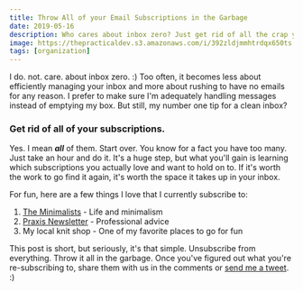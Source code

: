 ```yaml
---
title: Throw All of your Email Subscriptions in the Garbage
date: 2019-05-16
description: Who cares about inbox zero? Just get rid of all the crap you don't even read.
image: https://thepracticaldev.s3.amazonaws.com/i/392zldjmmhtrdqx650ts.jpg
tags: [organization]
---
```


I do. not. care. about inbox zero. :) Too often, it becomes less about efficiently managing your inbox and more about rushing to have no emails for any reason. I prefer to make sure I'm adequately handling messages instead of emptying my box. But still, my number one tip for a clean inbox?

### Get rid of all of your subscriptions.

Yes. I mean **_all_** of them. Start over. You know for a fact you have too many. Just take an hour and do it. It's a huge step, but what you'll gain is learning which subscriptions you actually love and want to hold on to. If it's worth the work to go find it again, it's worth the space it takes up in your inbox.

For fun, here are a few things I love that I currently subscribe to:

1. [The Minimalists](https://www.theminimalists.com/start/) - Life and minimalism
2. [Praxis Newsletter](https://discoverpraxis.com/newsletter/) - Professional advice
3. My local knit shop - One of my favorite places to go for fun

This post is short, but seriously, it's that simple. Unsubscribe from everything. Throw it all in the garbage. Once you've figured out what you're re-subscribing to, share them with us in the comments or [send me a tweet](https://twitter.com/ashleemboyer). :)
